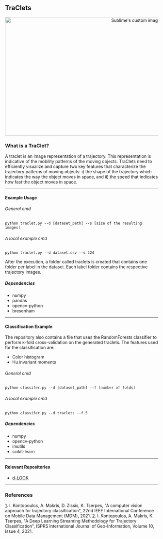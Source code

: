 ## TraClets


<p align="center">
  <img width="846" height="391" src="https://github.com/kontopoulos/TraClets/blob/main/traclet.png" alt="Sublime's custom image"/>
</p>


### What is a TraClet?

A traclet is an image representation of a trajectory. This representation is indicative of the mobility patterns of the moving objects. TraClets need to efficiently visualize and capture two key features that characterize the trajectory patterns of moving objects: i) the shape of the trajectory which indicates the way the object moves in space, and ii) the speed that indicates how fast the object moves in space.

---

#### Example Usage


###### _General cmd_
```shell
python traclet.py --d [dataset_path] --s [size of the resulting images]
```

###### _A local example cmd_
```shell
python traclet.py --d dataset.csv --s 224
```

After the execution, a folder called traclets is created that contains one folder per label in the dataset. Each label folder contains the respective trajectory images.

##### Dependencies

- numpy
- pandas
- opencv-python
- bresenham

---

#### Classification Example

The repository also contains a file that uses the RandomForests classifier to perform k-fold cross-validation on the generated traclets. The features used for the classification are:

- Color histogram
- Hu invariant moments

###### _General cmd_
```shell
python classifer.py --d [dataset_path] --f [number of folds]
```

###### _A local example cmd_
```shell
python classifer.py --d traclets --f 5
```

##### Dependencies

- numpy
- opencv-python
- imutils
- scikit-learn

---

#### Relevant Repositories

- [d-LOOK](https://github.com/AntonisMakris/d-LOOK)

---

### References

[1](https://ieeexplore.ieee.org/abstract/document/9474859). I. Kontopoulos, A. Makris, D. Zissis, K. Tserpes, "A computer vision approach for trajectory classification", 22nd IEEE International Conference on Mobile Data Management (MDM), 2021.
[2](https://www.mdpi.com/2220-9964/10/4/250). I. Kontopoulos, A. Makris, K. Tserpes, "A Deep Learning Streaming Methodology for Trajectory Classification", ISPRS International Journal of Geo-Information, Volume 10, Issue 4, 2021.